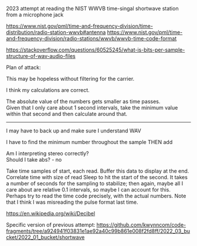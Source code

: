 2023 attempt at reading the NIST WWVB time-singal shortwave station from a microphone jack

https://www.nist.gov/pml/time-and-frequency-division/time-distribution/radio-station-wwvb#antenna
https://www.nist.gov/pml/time-and-frequency-division/radio-stations/wwvb/wwvb-time-code-format

https://stackoverflow.com/questions/60525245/what-is-bits-per-sample-structure-of-wav-audio-files

Plan of attack:

This may be hopeless without filtering for the carrier.

I think my calculations are correct.


The absolute value of the numbers gets smaller as time passes.  
Given that I only care about 1 second intervals, take the minimum value within that second and then 
calculate around that.


****************
I may have to back up and make sure I understand WAV

I have to find the minimum number throughout the sample THEN add

Am I interpreting stereo correctly?  
Should I take abs? - no

Take time samples of start, each read.  Buffer this data to display at the end.
Correlate time with size of read
Sleep to hit the start of the second.
It takes a number of seconds for the sampling to stabilize; then again, maybe all I care about are relative 0.1 intervals, so maybe I can account 
for this.
Perhaps try to read the time code precisely, with the actual numbers.
Note that I think I was misreading the pulse format last time.

https://en.wikipedia.org/wiki/Decibel

Specific version of previous attempt:
https://github.com/kwynncom/code-fragments/tree/a924941f03831e1ae92a40c99b861e008f2fd8ff/2022_03_bucket/2022_01_bucket/shortwave
